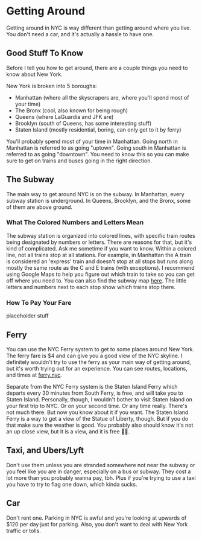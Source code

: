 # Getting Around

Getting around in NYC is way different than getting around where you live. You don't need a car, and it's actually a hassle to have one.

## Good Stuff To Know

Before I tell you how to get around, there are a couple things you need to know about New York.

New York is broken into 5 boroughs:

* Manhattan (where all the skyscrapers are, where you'll spend most of your time)
* The Bronx (cool, also known for being rough)
* Queens (where LaGuardia and JFK are)
* Brooklyn (south of Queens, has some interesting stuff)
* Staten Island (mostly residential, boring, can only get to it by ferry)

You'll probably spend most of your time in Manhattan. Going north in Manhattan is referred to as going "uptown". Going south in Manhattan
is referred to as going "downtown". You need to know this so you can make sure to get on trains and buses going in the right direction. 

## The Subway

The main way to get around NYC is on the subway. In Manhattan, every subway station is underground. In Queens, Brooklyn, and the Bronx, some
of them are above ground. 

### What The Colored Numbers and Letters Mean

The subway station is organized into colored lines, with specific train routes being designated by numbers or letters. There are reasons for that, 
but it's kind of complicated. Ask me sometime if you want to know. Within a colored line, not all trains stop at all stations. For example, in 
Manhattan the A train is considered an 'express' train and doesn't stop at all stops but runs along mostly the same route as the C and E trains
(with exceptions). I recommend using Google Maps to help you figure out which train to take so you can get off where you need to. You can also find
the subway map [here](https://new.mta.info/map/5256). The little letters and numbers next to each stop show which trains stop there. 

### How To Pay Your Fare

placeholder stuff

## Ferry

You can use the NYC Ferry system to get to some places around New York. The ferry fare is $4 and can give you a good view of the NYC skyline. I definitely 
wouldn't try to use the ferry as your main way of getting around, but it's worth trying out for an experience. You can see routes, locations, and times at 
[ferry.nyc](https://www.ferry.nyc/).

Separate from the NYC Ferry system is the Staten Island Ferry which departs every 30 minutes from South Ferry, is free, and will take you to Staten Island.
Personally, though, I wouldn't bother to visit Staten Island on your first trip to NYC. Or on your second time. Or any time really. There's not much there. 
But now you know about it if you want. The Staten Island Ferry is a way to get a view of the Statue of Liberty, though. But if you do that make sure the
weather is good. You probably also should know it's not an up close view, but it is a view, and it is free 🤷‍♂️.

## Taxi, and Ubers/Lyft

Don't use them unless you are stranded somewhere not near the subway or you feel like you are in danger, especially on a bus or subway. They cost 
a lot more than you probably wanna pay, tbh. Plus if you're trying to use a taxi you have to try to flag one down, which kinda sucks. 

## Car

Don't rent one. Parking in NYC is awful and you're looking at upwards of $120 per day just for parking. Also, you don't want to deal with New York
traffic or tolls. 
